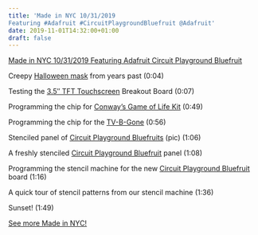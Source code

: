 ```yaml
---
title: 'Made in NYC 10/31/2019
Featuring #Adafruit #CircuitPlaygroundBluefruit @Adafruit'
date: 2019-11-01T14:32:00+01:00
draft: false
---
```


[Made in NYC 10/31/2019 Featuring Adafruit Circuit Playground Bluefruit](https://youtu.be/wnHA5dFWUUI)

Creepy [Halloween mask](https://www.thingiverse.com/thing:2606162) from years past (0:04)

Testing the [3.5″ TFT Touchscreen](https://www.adafruit.com/product/2050) Breakout Board (0:07)

Programming the chip for [Conway’s Game of Life Kit](https://www.adafruit.com/product/89) (0:49)

Programming the chip for the [TV-B-Gone](https://www.adafruit.com/product/73) (0:56)

Stenciled panel of [Circuit Playground Bluefruits](https://www.adafruit.com/product/4333) (pic) (1:06)

A freshly stenciled [Circuit Playground Bluefruit](https://www.adafruit.com/product/4333) panel (1:08)

Programming the stencil machine for the new [Circuit Playground Bluefruit](https://www.adafruit.com/product/4333) board (1:16)

A quick tour of stencil patterns from our stencil machine (1:36)

Sunset! (1:49)

[See more Made in NYC!](https://www.youtube.com/playlist?list=PLjF7R1fz_OOVJIcyeEEHIiAvdMOtdf0We)
